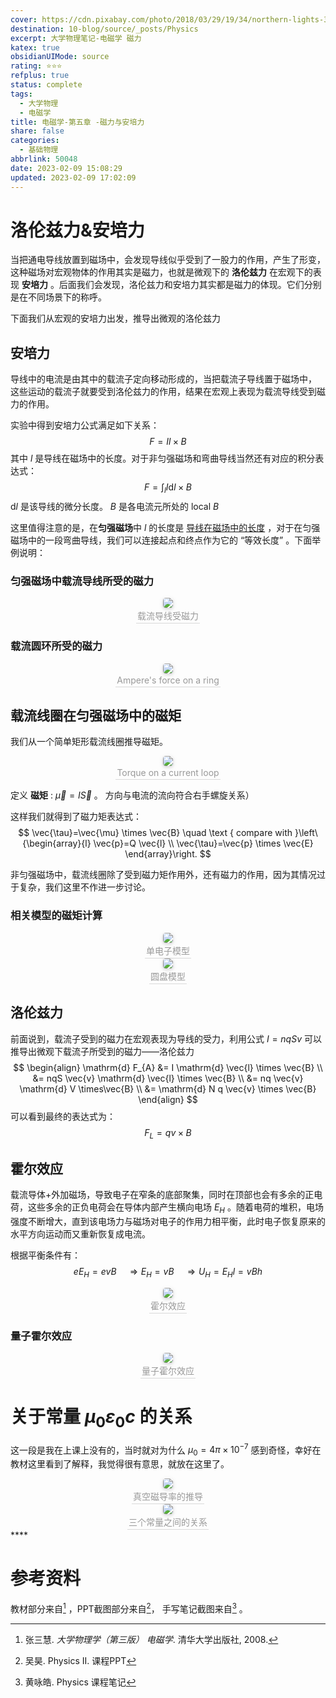 ```yaml
---
cover: https://cdn.pixabay.com/photo/2018/03/29/19/34/northern-lights-3273425__480.jpg
destination: 10-blog/source/_posts/Physics
excerpt: 大学物理笔记-电磁学 磁力
katex: true
obsidianUIMode: source
rating: ⭐⭐⭐
refplus: true
status: complete
tags:
  - 大学物理
  - 电磁学
title: 电磁学-第五章 -磁力与安培力
share: false
categories:
  - 基础物理
abbrlink: 50048
date: 2023-02-09 15:08:29
updated: 2023-02-09 17:02:09
---
```


# 洛伦兹力&安培力
当把通电导线放置到磁场中，会发现导线似乎受到了一股力的作用，产生了形变，这种磁场对宏观物体的作用其实是磁力，也就是微观下的 **洛伦兹力** 在宏观下的表现 **安培力** 。后面我们会发现，洛伦兹力和安培力其实都是磁力的体现。它们分别是在不同场景下的称呼。

下面我们从宏观的安培力出发，推导出微观的洛伦兹力

## 安培力
导线中的电流是由其中的载流子定向移动形成的，当把载流子导线置于磁场中， 这些运动的载流子就要受到洛伦兹力的作用，结果在宏观上表现为载流导线受到磁力的作用。

实验中得到安培力公式满足如下关系：
$$
F=I l \times B
$$
其中 $l$ 是导线在磁场中的长度。对于非匀强磁场和弯曲导线当然还有对应的积分表达式：
$$
F= \int_{l}I \mathrm{d} l\times B
$$
 $\mathrm{d} l$ 是该导线的微分长度。 $B$ 是各电流元所处的 local $B$

这里值得注意的是，在**匀强磁场**中 $l$ 的长度是 <u>导线在磁场中的长度</u> ，对于在匀强磁场中的一段弯曲导线，我们可以连接起点和终点作为它的 “等效长度” 。下面举例说明：

### 匀强磁场中载流导线所受的磁力

<center>
    <img style="border-radius: 0.3125em;
    box-shadow: 0 2px 4px 0 rgba(34,36,38,.12),0 2px 10px 0 rgba(34,36,38,.08);"
    src="https://i.imgur.com/4YAulsi.png">
    <br>
    <div style="color:orange; border-bottom: 1px solid #d9d9d9;
    display: inline-block;
    color: #999;
    padding: 2px;">载流导线受磁力
    </div>
</center>

### 载流圆环所受的磁力

<center>
    <img style="border-radius: 0.3125em;
    box-shadow: 0 2px 4px 0 rgba(34,36,38,.12),0 2px 10px 0 rgba(34,36,38,.08);"
    src="https://i.imgur.com/uWeL3Nb.png">
    <br>
    <div style="color:orange; border-bottom: 1px solid #d9d9d9;
    display: inline-block;
    color: #999;
    padding: 2px;"> Ampere's force on a ring
    </div>
</center>

## 载流线圈在匀强磁场中的磁矩
我们从一个简单矩形载流线圈推导磁矩。

<center>
    <img style="border-radius: 0.3125em;
    box-shadow: 0 2px 4px 0 rgba(34,36,38,.12),0 2px 10px 0 rgba(34,36,38,.08);"
    src="https://i.imgur.com/58FoOw1.png">
    <br>
    <div style="color:orange; border-bottom: 1px solid #d9d9d9;
    display: inline-block;
    color: #999;
    padding: 2px;">Torque on a current loop
    </div>
</center>

定义 **磁矩** : $\vec{\mu} = I \vec{S}$ 。 方向与电流的流向符合右手螺旋关系）

这样我们就得到了磁力矩表达式：
$$
\vec{\tau}=\vec{\mu} \times \vec{B} \quad \text { compare with }\left\{\begin{array}{l}
\vec{p}=Q \vec{l} \\
\vec{\tau}=\vec{p} \times \vec{E}
\end{array}\right.
$$

非匀强磁场中，载流线圈除了受到磁力矩作用外，还有磁力的作用，因为其情况过于复杂，我们这里不作进一步讨论。

### 相关模型的磁矩计算

<center>
    <img style="border-radius: 0.3125em;
    box-shadow: 0 2px 4px 0 rgba(34,36,38,.12),0 2px 10px 0 rgba(34,36,38,.08);"
    src="https://i.imgur.com/NtMUsws.png">
    <br>
    <div style="color:orange; border-bottom: 1px solid #d9d9d9;
    display: inline-block;
    color: #999;
    padding: 2px;">单电子模型
    </div>
</center>

<center>
    <img style="border-radius: 0.3125em;
    box-shadow: 0 2px 4px 0 rgba(34,36,38,.12),0 2px 10px 0 rgba(34,36,38,.08);"
    src="https://i.imgur.com/E9vyNqE.png">
    <br>
    <div style="color:orange; border-bottom: 1px solid #d9d9d9;
    display: inline-block;
    color: #999;
    padding: 2px;">圆盘模型
    </div>
</center>

## 洛伦兹力
前面说到，载流子受到的磁力在宏观表现为导线的受力，利用公式 $I= nqSv$ 可以推导出微观下载流子所受到的磁力——洛伦兹力
$$
\begin{align}
\mathrm{d} F_{A} &= I \mathrm{d} \vec{l} \times \vec{B} \\
&= nqS \vec{v} \mathrm{d} \vec{l} \times \vec{B} \\
&= nq \vec{v} \mathrm{d} V \times\vec{B} \\
&= \mathrm{d} N q \vec{v} \times \vec{B}
\end{align}
$$
可以看到最终的表达式为：
$$
F_{L}= qv \times B
$$
## 霍尔效应
载流导体+外加磁场，导致电子在窄条的底部聚集，同时在顶部也会有多余的正电荷，这些多余的正负电荷会在导体内部产生横向电场 $E_{H}$ 。随着电荷的堆积，电场强度不断增大，直到该电场力与磁场对电子的作用力相平衡，此时电子恢复原来的水平方向运动而又重新恢复成电流。

根据平衡条件有： 
$$
e E_H=e v B \quad \Rightarrow E_H=v B \quad \Rightarrow U_H=E_H l=v B h
$$

<center>
    <img style="border-radius: 0.3125em;
    box-shadow: 0 2px 4px 0 rgba(34,36,38,.12),0 2px 10px 0 rgba(34,36,38,.08);"
    src="https://i.imgur.com/dVH5rFt.png">
    <br>
    <div style="color:orange; border-bottom: 1px solid #d9d9d9;
    display: inline-block;
    color: #999;
    padding: 2px;">霍尔效应
    </div>
</center>

### 量子霍尔效应

<center>
    <img style="border-radius: 0.3125em;
    box-shadow: 0 2px 4px 0 rgba(34,36,38,.12),0 2px 10px 0 rgba(34,36,38,.08);"
    src="https://i.imgur.com/BHL4IqN.png">
    <br>
    <div style="color:orange; border-bottom: 1px solid #d9d9d9;
    display: inline-block;
    color: #999;
    padding: 2px;">量子霍尔效应
    </div>
</center>


# 关于常量 $\mu_{0} \varepsilon_{0} c$ 的关系
这一段是我在上课上没有的，当时就对为什么 $\mu_{0}=4\pi \times 10^ {-7}$ 感到奇怪，幸好在教材这里看到了解释，我觉得很有意思，就放在这里了。

<center>
    <img style="border-radius: 0.3125em;
    box-shadow: 0 2px 4px 0 rgba(34,36,38,.12),0 2px 10px 0 rgba(34,36,38,.08);"
    src="https://i.imgur.com/iiXixVj.png">
    <br>
    <div style="color:orange; border-bottom: 1px solid #d9d9d9;
    display: inline-block;
    color: #999;
    padding: 2px;"> 真空磁导率的推导
    </div>
</center>

<center>
    <img style="border-radius: 0.3125em;
    box-shadow: 0 2px 4px 0 rgba(34,36,38,.12),0 2px 10px 0 rgba(34,36,38,.08);"
    src="https://i.imgur.com/uAlGDak.png">
    <br>
    <div style="color:orange; border-bottom: 1px solid #d9d9d9;
    display: inline-block;
    color: #999;
    padding: 2px;">三个常量之间的关系
    </div>
</center>
****

# 参考资料
教材部分来自[^1] ，PPT截图部分来自[^2]， 手写笔记截图来自[^3] 。

[^1]: 张三慧. *大学物理学（第三版） 电磁学*. 清华大学出版社, 2008.
[^2]: 吴昊. Physics II. 课程PPT
[^3]: 黄咏皓. Physics 课程笔记